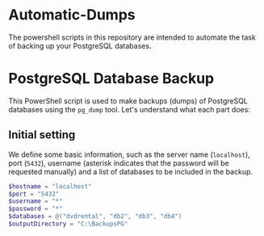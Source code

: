 # Automatic-Dumps

The powershell scripts in this repository are intended to automate the task of backing up your PostgreSQL databases.

# PostgreSQL Database Backup

This PowerShell script is used to make backups (dumps) of PostgreSQL databases using the `pg_dump` tool. Let's understand what each part does:

## Initial setting
We define some basic information, such as the server name (`localhost`), port (`5432`), username (asterisk indicates that the password will be requested manually) and a list of databases to be included in the backup.

```powershell
$hostname = "localhost"
$port = "5432"
$username = "*"
$password = "*"
$databases = @("dvdrental", "db2", "db3", "db4")
$outputDirectory = "C:\BackupsPG"
```

